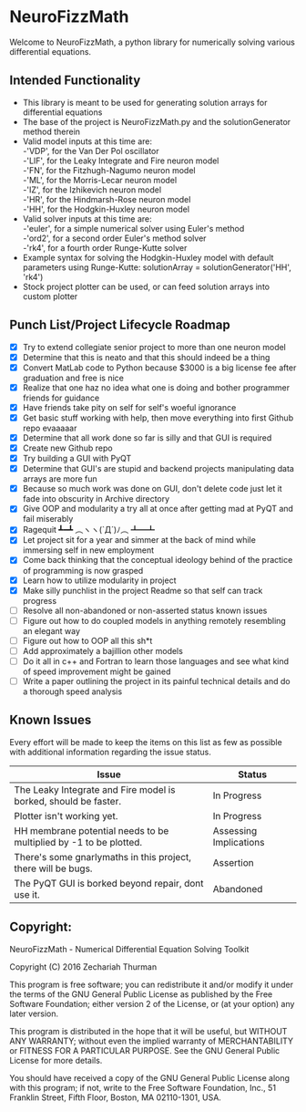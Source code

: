 # NeuroFizzMath

Welcome to NeuroFizzMath, a python library for numerically solving various differential equations.

## Intended Functionality
* This library is meant to be used for generating solution arrays for differential equations
* The base of the project is NeuroFizzMath.py and the solutionGenerator method therein
* Valid model inputs at this time are:  
    -'VDP', for the Van Der Pol oscillator  
    -'LIF', for the Leaky Integrate and Fire neuron model  
    -'FN', for the Fitzhugh-Nagumo neuron model  
    -'ML', for the Morris-Lecar neuron model  
    -'IZ', for the Izhikevich neuron model  
    -'HR', for the Hindmarsh-Rose neuron model  
    -'HH', for the Hodgkin-Huxley neuron model   
* Valid solver inputs at this time are:  
    -'euler', for a simple numerical solver using Euler's method  
    -'ord2', for a second order Euler's method solver  
    -'rk4', for a fourth order Runge-Kutte solver  
* Example syntax for solving the Hodgkin-Huxley model with default parameters using Runge-Kutte:
    solutionArray = solutionGenerator('HH', 'rk4')
* Stock project plotter can be used, or can feed solution arrays into custom plotter

## Punch List/Project Lifecycle Roadmap
* [x] Try to extend collegiate senior project to more than one neuron model
* [x] Determine that this is neato and that this should indeed be a thing
* [x] Convert MatLab code to Python because $3000 is a big license fee after graduation and free is nice
* [x] Realize that one haz no idea what one is doing and bother programmer friends for guidance
* [x] Have friends take pity on self for self's woeful ignorance 
* [x] Get basic stuff working with help, then move everything into first Github repo evaaaaar
* [x] Determine that all work done so far is silly and that GUI is required
* [x] Create new Github repo
* [x] Try building a GUI with PyQT
* [x] Determine that GUI's are stupid and backend projects manipulating data arrays are more fun
* [x] Because so much work was done on GUI, don't delete code just let it fade into obscurity in Archive directory
* [x] Give OOP and modularity a try all at once after getting mad at PyQT and fail miserably
* [x] Ragequit ┻━┻ ︵ヽヽ(`Д´)ﾉ︵﻿ ┻━┻
* [x] Let project sit for a year and simmer at the back of mind while immersing self in new employment
* [x] Come back thinking that the conceptual ideology behind of the practice of programming is now grasped 
* [x] Learn how to utilize modularity in project
* [x] Make silly punchlist in the project Readme so that self can track progress
* [ ] Resolve all non-abandoned or non-asserted status known issues
* [ ] Figure out how to do coupled models in anything remotely resembling an elegant way
* [ ] Figure out how to OOP all this sh*t
* [ ] Add approximately a bajillion other models
* [ ] Do it all in c++ and Fortran to learn those languages and see what kind of speed improvement might be gained
* [ ] Write a paper outlining the project in its painful technical details and do a thorough speed analysis

## Known Issues
Every effort will be made to keep the items on this list as few as possible with additional information regarding the issue status.

Issue | Status
------------ | -------------
The Leaky Integrate and Fire model is borked, should be faster.  | In Progress
Plotter isn't working yet.                                       | In Progress
HH membrane potential needs to be multiplied by -1 to be plotted.| Assessing Implications
There's some gnarlymaths in this project, there will be bugs.    | Assertion
The PyQT GUI is borked beyond repair, dont use it.               | Abandoned

## Copyright:

NeuroFizzMath - Numerical Differential Equation Solving Toolkit

Copyright (C) 2016  Zechariah Thurman

This program is free software; you can redistribute it and/or
modify it under the terms of the GNU General Public License
as published by the Free Software Foundation; either version 2
of the License, or (at your option) any later version.

This program is distributed in the hope that it will be useful,
but WITHOUT ANY WARRANTY; without even the implied warranty of
MERCHANTABILITY or FITNESS FOR A PARTICULAR PURPOSE.  See the
GNU General Public License for more details.

You should have received a copy of the GNU General Public License
along with this program; if not, write to the Free Software
Foundation, Inc., 51 Franklin Street, Fifth Floor, Boston, MA  02110-1301, USA.